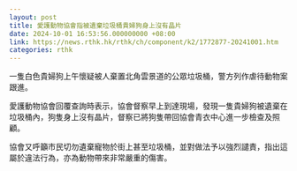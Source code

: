 ```yaml
---
layout: post
title: 愛護動物協會指被遺棄垃圾桶貴婦狗身上沒有晶片
date: 2024-10-01 16:53:56.000000000 +08:00
link: https://news.rthk.hk/rthk/ch/component/k2/1772877-20241001.htm
categories: rthk
---
```


一隻白色貴婦狗上午懷疑被人棄置北角雲景道的公眾垃圾桶，警方列作虐待動物案跟進。

愛護動物協會回覆查詢時表示，協會督察早上到達現場，發現一隻貴婦狗被遺棄在垃圾桶內，狗隻身上沒有晶片，督察已將狗隻帶回協會青衣中心進一步檢查及照顧。

協會又呼籲市民切勿遺棄寵物於街上甚至垃圾桶，並對做法予以強烈譴責，指出這屬於違法行為，亦為動物帶來非常嚴重的傷害。
